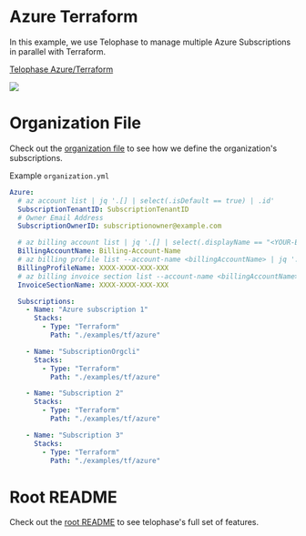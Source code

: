 # Azure Terraform

In this example, we use Telophase to manage multiple Azure Subscriptions in
parallel with Terraform.

<div>
    <a href="https://www.loom.com/share/4fa1999de25c4dbeb60431a8c823ef50">
      <p>Telophase Azure/Terraform</p>
    </a>
    <a href="https://www.loom.com/share/4fa1999de25c4dbeb60431a8c823ef50">
      <img style="max-width:300px;" src="https://cdn.loom.com/sessions/thumbnails/4fa1999de25c4dbeb60431a8c823ef50-with-play.gif">
    </a>
</div>

# Organization File
Check out the [organization file](./organization.yaml) to see how we define the organization's subscriptions.

Example `organization.yml`
```yaml
Azure:
  # az account list | jq '.[] | select(.isDefault == true) | .id'
  SubscriptionTenantID: SubscriptionTenantID 
  # Owner Email Address
  SubscriptionOwnerID: subscriptionowner@example.com 

  # az billing account list | jq '.[] | select(.displayName == "<YOUR-BILLING-ACCOUNT-DISPLAY-NAME>") | .name'
  BillingAccountName: Billing-Account-Name 
  # az billing profile list --account-name <billingAccountName> | jq '.[] | select(.displayName == "<YOUR-BILLING-PROFILE-DISPLAY-NAME>") | .name'
  BillingProfileName: XXXX-XXXX-XXX-XXX 
  # az billing invoice section list --account-name <billingAccountName> --profile-name <billingProfileName> | jq '.[] | select(.displayName == "<YOUR-INVOICE-SECTION-DISPLAY-NAME>") | .name'
  InvoiceSectionName: XXXX-XXXX-XXX-XXX 

  Subscriptions:
    - Name: "Azure subscription 1"
      Stacks:
        - Type: "Terraform"
          Path: "./examples/tf/azure"

    - Name: "SubscriptionOrgcli"
      Stacks:
        - Type: "Terraform"
          Path: "./examples/tf/azure"

    - Name: "Subscription 2"
      Stacks:
        - Type: "Terraform"
          Path: "./examples/tf/azure"

    - Name: "Subscription 3"
      Stacks:
        - Type: "Terraform"
          Path: "./examples/tf/azure"
```
# Root README
Check out the [root README](../../README.md) to see telophase's full set of features.